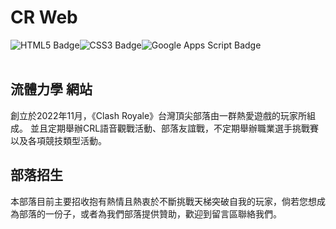 # CR Web
![HTML5 Badge](https://img.shields.io/badge/HTML5-E34F26?logo=html5&logoColor=fff&style=for-the-badge)![CSS3 Badge](https://img.shields.io/badge/CSS3-1572B6?logo=css3&logoColor=fff&style=for-the-badge)![Google Apps Script Badge](https://img.shields.io/badge/Google%20Apps%20Script-4285F4?logo=googleappsscript&logoColor=fff&style=for-the-badge)<br><br>

## 流體力學 網站

創立於2022年11月，《Clash Royale》台灣頂尖部落由一群熱愛遊戲的玩家所組成。
並且定期舉辦CRL語音觀戰活動、部落友誼戰，不定期舉辦職業選手挑戰賽以及各項競技類型活動。

## 部落招生

本部落目前主要招收抱有熱情且熱衷於不斷挑戰天梯突破自我的玩家，倘若您想成為部落的一份子，或者為我們部落提供贊助，歡迎到留言區聯絡我們。
